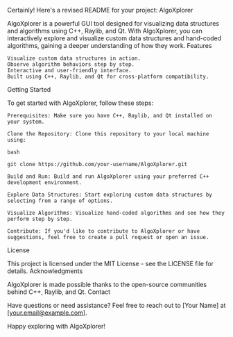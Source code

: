 Certainly! Here's a revised README for your project:
AlgoXplorer

AlgoXplorer is a powerful GUI tool designed for visualizing data structures and algorithms using C++, Raylib, and Qt. With AlgoXplorer, you can interactively explore and visualize custom data structures and hand-coded algorithms, gaining a deeper understanding of how they work.
Features

    Visualize custom data structures in action.
    Observe algorithm behaviors step by step.
    Interactive and user-friendly interface.
    Built using C++, Raylib, and Qt for cross-platform compatibility.

Getting Started

To get started with AlgoXplorer, follow these steps:

    Prerequisites: Make sure you have C++, Raylib, and Qt installed on your system.

    Clone the Repository: Clone this repository to your local machine using:

    bash

    git clone https://github.com/your-username/AlgoXplorer.git

    Build and Run: Build and run AlgoXplorer using your preferred C++ development environment.

    Explore Data Structures: Start exploring custom data structures by selecting from a range of options.

    Visualize Algorithms: Visualize hand-coded algorithms and see how they perform step by step.

    Contribute: If you'd like to contribute to AlgoXplorer or have suggestions, feel free to create a pull request or open an issue.

License

This project is licensed under the MIT License - see the LICENSE file for details.
Acknowledgments

AlgoXplorer is made possible thanks to the open-source communities behind C++, Raylib, and Qt.
Contact

Have questions or need assistance? Feel free to reach out to [Your Name] at [your.email@example.com].

Happy exploring with AlgoXplorer!
